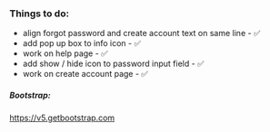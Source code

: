 ### Things to do:

- align forgot password and create account text on same line - ✅
- add pop up box to info icon - ✅
- work on help page - ✅
- add show / hide icon to password input field - ✅
- work on create account page - ✅





##### Bootstrap: 
https://v5.getbootstrap.com